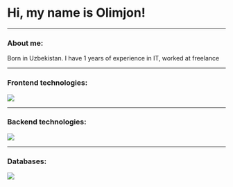 
# Hi, my name is Olimjon!

---

### About me:

<p>Born in Uzbekistan. I have 1 years of experience in IT, worked at freelance</p>

---

### Frontend technologies:

<p align="left"><a href="https://github.com/Just-Bax"><img src="https://skillicons.dev/icons?i=javascript,typescript,vite,html,css,react,tailwind,bootstrap"></a></p>

---

### Backend technologies:

<p align="left"><a href="https://github.com/Just-Bax"><img src="https://skillicons.dev/icons?i=nodejs,express"></a></p>

---

### Databases:

<p align="left"><a href="https://github.com/Just-Bax"><img src="https://skillicons.dev/icons?i=postgres,mysql"></a></p>
